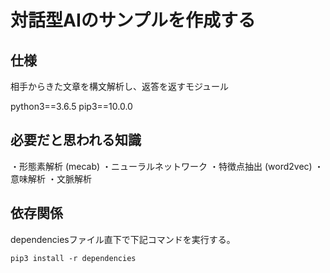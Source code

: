 # 対話型AIのサンプルを作成する

## 仕様
相手からきた文章を構文解析し、返答を返すモジュール

python3==3.6.5
pip3==10.0.0



## 必要だと思われる知識
・形態素解析 (mecab)
・ニューラルネットワーク
・特徴点抽出 (word2vec)
・意味解析
・文脈解析

## 依存関係

dependenciesファイル直下で下記コマンドを実行する。

`pip3 install -r dependencies`